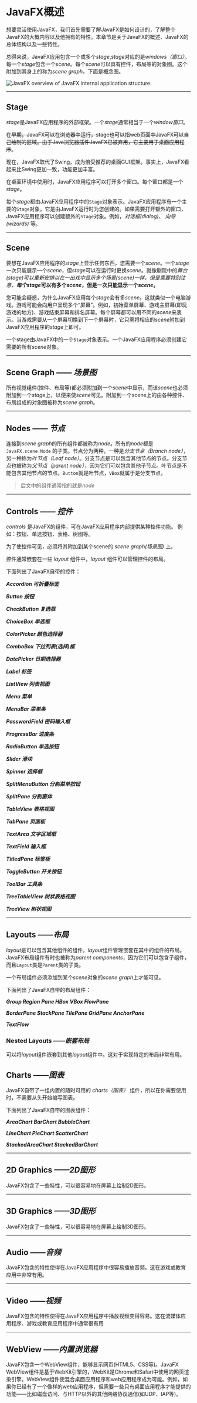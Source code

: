 # JavaFX概述

想要灵活使用JavaFX，我们首先需要了解JavaFX是如何设计的，了解整个JavaFX的大概内容以及他拥有的特性。本章节是关于JavaFX的概述、JavaFX的总体结构以及一些特性。

总得来说，JavaFX应用包含一个或多个*stage*,*stage*对应的是*windows（窗口）*。每一个*stage*包含一个*scene*。每个*scene*可以具有控件，布局等的对象图。这个附加到其身上的称为*scene graph*。下面是概念图。

![JavaFX overview of JavaFX internal application structure.](http://tutorials.jenkov.com/images/java-javafx/javafx-overview-1.png)

---

## Stage

*stage*是JavaFX应用程序的外部框架。一个*stage*通常相当于一个*window窗口*。

<del>在早期，JavaFX可以在浏览器中运行，stage也可以指web页面中JavaFX可以自己绘制的区域。由于Java浏览器插件JavaFX已被弃用，它主要用于桌面应用程序</del>。

现在，JavaFX取代了Swing，成为倍受推荐的桌面GUI框架。事实上，JavaFX看起来比Swing更加一致，功能更加丰富。

在桌面环境中使用时，JavaFX应用程序可以打开多个窗口。每个窗口都是一个*stage*。

每个*stage*都由JavaFX应用程序中的`Stage`对象表示。JavaFX应用程序有一个主要的`Stage`对象，它是由JavaFX运行时为您创建的。如果需要打开额外的窗口，JavaFX应用程序可以创建额外的`Stage`对象。例如，*对话框(dialog)*、 *向导(wizards)* 等。

---

## Scene

要想在JavaFX应用程序的*stage*上显示任何东西，您需要一个*scene*。一个*stage*一次只能展示一个*scene*，但*stage*可以在运行时更换*scene*。就像剧院中的*舞台(stage)*可以重新安排以在一出戏中显示多个场景(scene)一样，但是需要特别注意，<b>每个*stage*可以有多个*scene*，但是一次只能显示一个*scene*。</b>

您可能会疑惑，为什么JavaFX应用每个*stage*会有多*scene*。这就类似一个电脑游戏。游戏可能会向用户呈现多个“屏幕”。例如，初始菜单屏幕、游戏主屏幕(即玩游戏的地方)、游戏结束屏幕和排名屏幕。每个屏幕都可以用不同的*scene*来表示。当游戏需要从一个屏幕切换到下一个屏幕时，它只需将相应的*scene*附加到JavaFX应用程序的*stage*上即可。

一个stage由JavaFX中的一个`Stage`对象表示。一个JavaFX应用程序必须创建它需要的所有*scene*对象。

---

##  Scene Graph *—— 场景图*

所有视觉组件(控件、布局等)都必须附加到一个*scene*中显示，而该*scene*也必须附加到一个*stage*上，以便来使*scene*可见。附加到一个scene上的由各种控件、布局组成的对象图被称为*scene graph*。

---

## Nodes *—— 节点*

连接到*scene graph*的所有组件都被称为*node*。所有的*node*都是 `JavaFX.scene.Node` 的子类。节点分为两种，一种是*分支节点（Branch node）*，另一种称为*叶节点（Leaf node）*。分支节点是可以包含其他节点的节点。分支节点也被称为*父节点（parent node）*，因为它们可以包含其他子节点。叶节点是不能包含其他节点的节点。`Button`就是叶节点，`VBox`就属于是分支节点，

> 后文中的组件通常指的就是*node*

---

## Controls *—— 控件*

 *controls* 是JavaFX的组件，可在JavaFX应用程序内部提供某种控件功能。 例如：按钮、单选按钮、表格、树图等。

为了使控件可见，必须将其附加到某个scene的 *scene graph(场景图)* 上。

控件通常嵌套在一些 *layout* 组件中，*layout* 组件可以管理控件的布局。

下面列出了JavaFX自带的控件：

***Accordion 可折叠标签***

***Button	按钮***

***CheckButton	复选框***

***ChoiceBox	单选框***

***ColorPicker	颜色选择器***

***ComboBox	下拉列表(选择)框***

***DatePicker	日期选择器***

***Label	标签***

***ListView	列表视图***

***Menu	菜单***

***MenuBar	菜单条***

***PasswordField	密码输入框***

***ProgressBar	进度条***

***RadioButton	单选按钮***

***Slider	滑块***

***Spinner	选择框***

***SplitMenuButton	分割菜单按钮***

***SplitPane	分割窗体***

 ***TableView	表格视图***

***TabPane	页面板***

***TextArea	文字区域框***

***TextField	输入框***

***TitledPane	标签板***

***ToggleButton	开关按钮***

***ToolBar	工具条***

***TreeTableView 树状表格视图***	

***TreeView	树状视图***

---

## Layouts *——布局*

*layout*是可以包含其他组件的组件。*layout*组件管理嵌套在其中的组件的布局。JavaFX布局组件有时也被称为*parent components*，因为它们可以包含子组件，而且`Layout`类是`Parent`类的子类。

一个布局组件必须添加到某个*scene*对象的*scene graph*上才能可见。

下面列出了JavaFX自带的布局组件：

***Group	Region	Pane	HBox	VBox	FlowPane***

***BorderPane	StackPane	TilePane GridPane	AnchorPane***

***TextFlow***

### Nested Layouts *——嵌套布局*

可以将*layout*组件嵌套到其他*layout*组件中。这对于实现特定的布局非常有用。

## Charts *——图表*

JavaFX自带了一组内置的随时可用的 *charts（图表）* 组件，所以在你需要使用时，不需要从头开始编写图表。

下面列出了JavaFX自带的图表组件：

***AreaChart	BarChart	BubbleChart***

***LineChart	PieChart	ScatterChart***

***StackedAreaChart	StackedBarChart***

---

## 2D Graphics *——2D图形*

JavaFX包含了一些特性，可以很容易地在屏幕上绘制2D图形。

---

## 3D Graphics *——3D图形*

JavaFX包含了一些特性，可以很容易地在屏幕上绘制3D图形。

---

## Audio *——音频*

JavaFX包含的特性使得在JavaFX应用程序中很容易播放音频。这在游戏或教育应用中非常有用。

---

## Video *——视频*

JavaFX包含的特性使得在JavaFX应用程序中播放视频变得容易。这在流媒体应用程序、游戏或教育应用程序中通常很有用

---

## WebView *——内置浏览器*

JavaFX包含一个WebView组件，能够显示网页(HTML5、CSS等)。JavaFX WebView组件是基于WebKit引擎的，WebKit是Chrome和Safari中使用的网页渲染引擎。WebView组件使混合桌面应用程序和web应用程序成为可能。例如，如果你已经有了一个像样的web应用程序，但需要一些只有桌面应用程序才能提供的功能——比如磁盘访问、与HTTP以外的其他网络协议通信(如UDP、IAP等)。


